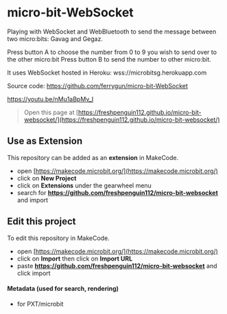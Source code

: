 # micro-bit-WebSocket
Playing with WebSocket and WebBluetooth to send the message between two micro:bits: Gavag and Gegaz.

Press button A to choose the number from 0 to 9 you wish to send over to the other micro:bit
Press button B to send the number to other micro:bit.

It uses WebSocket hosted in Heroku: wss://microbitsg.herokuapp.com

Source code:
https://github.com/ferrygun/micro-bit-WebSocket

https://youtu.be/nMu1aBpMv_I



> Open this page at [https://freshpenguin112.github.io/micro-bit-websocket/](https://freshpenguin112.github.io/micro-bit-websocket/)

## Use as Extension

This repository can be added as an **extension** in MakeCode.

* open [https://makecode.microbit.org/](https://makecode.microbit.org/)
* click on **New Project**
* click on **Extensions** under the gearwheel menu
* search for **https://github.com/freshpenguin112/micro-bit-websocket** and import

## Edit this project

To edit this repository in MakeCode.

* open [https://makecode.microbit.org/](https://makecode.microbit.org/)
* click on **Import** then click on **Import URL**
* paste **https://github.com/freshpenguin112/micro-bit-websocket** and click import

#### Metadata (used for search, rendering)

* for PXT/microbit
<script src="https://makecode.com/gh-pages-embed.js"></script><script>makeCodeRender("{{ site.makecode.home_url }}", "{{ site.github.owner_name }}/{{ site.github.repository_name }}");</script>
